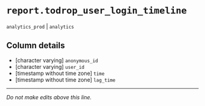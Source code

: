 # `report.todrop_user_login_timeline`
`analytics_prod` | `analytics`

## Column details
* [character varying] `anonymous_id`
* [character varying] `user_id`
* [timestamp without time zone] `time`
* [timestamp without time zone] `lag_time`

-------------------------------------------------------------------------------
*Do not make edits above this line.*
